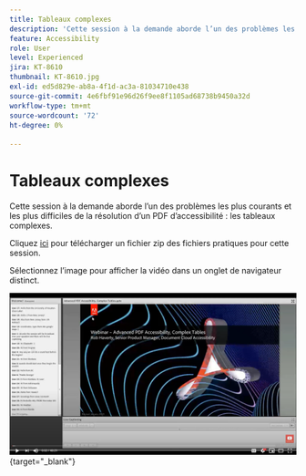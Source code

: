 ```yaml
---
title: Tableaux complexes
description: 'Cette session à la demande aborde l’un des problèmes les plus courants et les plus difficiles de la résolution d’un PDF d’accessibilité : les tableaux complexes'
feature: Accessibility
role: User
level: Experienced
jira: KT-8610
thumbnail: KT-8610.jpg
exl-id: ed5d829e-ab8a-4f1d-ac3a-81034710e438
source-git-commit: 4e6fbf91e96d26f9ee8f1105ad68738b9450a32d
workflow-type: tm+mt
source-wordcount: '72'
ht-degree: 0%

---
```


# Tableaux complexes

Cette session à la demande aborde l’un des problèmes les plus courants et les plus difficiles de la résolution d’un PDF d’accessibilité : les tableaux complexes.

Cliquez [ici](../assets/accessibilitysession3.zip) pour télécharger un fichier zip des fichiers pratiques pour cette session.

Sélectionnez l’image pour afficher la vidéo dans un onglet de navigateur distinct.

[![Vidéo de la session 3](../assets/Accessibilitysession3_YT.png)](https://youtu.be/kcM_jyHGd6Y){target="_blank"}
